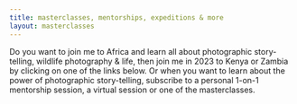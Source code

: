 ```yaml
---
title: masterclasses, mentorships, expeditions & more
layout: masterclasses
---
```


Do you want to join me to Africa and learn all about photographic story-telling, wildlife photography & life, then join me in 2023 to Kenya or Zambia by clicking on one of the links below. Or when you want to learn about the power of photographic story-telling, subscribe to a personal 1-on-1 mentorship session, a virtual session or one of the masterclasses.